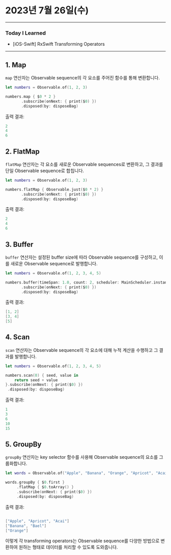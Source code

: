 # 2023년 7월 26일(수)

---

### Today I Learned 

- [iOS-Swift] RxSwift Transforming Operators

---

## 1. Map

`map` 연산자는 Observable sequence의 각 요소를 주어진 함수를 통해 변환합니다.

```swift
let numbers = Observable.of(1, 2, 3)

numbers.map { $0 * 2 }
       .subscribe(onNext: { print($0) })
       .disposed(by: disposeBag)
```

출력 결과:

```swift
2
4
6
```

## 2. FlatMap

`flatMap` 연산자는 각 요소를 새로운 Observable sequences로 변환하고, 그 결과를 단일 Observable sequence로 합칩니다.

```swift
let numbers = Observable.of(1, 2, 3)

numbers.flatMap { Observable.just($0 * 2) }
       .subscribe(onNext: { print($0) })
       .disposed(by: disposeBag)
```

출력 결과:

```swift
2
4
6
```

## 3. Buffer

`buffer` 연산자는 설정된 buffer size에 따라 Observable sequence를 구성하고, 이를 새로운 Observable sequence로 발행합니다.

```swift
let numbers = Observable.of(1, 2, 3, 4, 5)

numbers.buffer(timeSpan: 1.0, count: 2, scheduler: MainScheduler.instance)
       .subscribe(onNext: { print($0) })
       .disposed(by: disposeBag)
```

출력 결과:

```swift
[1, 2]
[3, 4]
[5]
```

## 4. Scan

`scan` 연산자는 Observable sequence의 각 요소에 대해 누적 계산을 수행하고 그 결과를 발행합니다.

```swift
let numbers = Observable.of(1, 2, 3, 4, 5)

numbers.scan(0) { seed, value in
    return seed + value
}.subscribe(onNext: { print($0) })
 .disposed(by: disposeBag)
```

출력 결과:

```swift
1
3
6
10
15
```

## 5. GroupBy

`groupBy` 연산자는 key selector 함수를 사용해 Observable sequence의 요소를 그룹화합니다.

```swift
let words = Observable.of("Apple", "Banana", "Orange", "Apricot", "Acai", "Bael")

words.groupBy { $0.first }
     .flatMap { $0.toArray() }
     .subscribe(onNext: { print($0) })
     .disposed(by: disposeBag)
```

출력 결과:

```swift

["Apple", "Apricot", "Acai"]
["Banana", "Bael"]
["Orange"]
```

이렇게 각 transforming operators는 Observable sequence를 다양한 방법으로 변환하여 원하는 형태로 데이터를 처리할 수 있도록 도와줍니다.